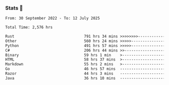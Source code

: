 ### Stats 👋
<!--START_SECTION:waka-->

```txt
From: 30 September 2022 - To: 12 July 2025

Total Time: 2,576 hrs

Rust                               791 hrs 34 mins >>>>>>>>-----------------   30.73 %
Other                              560 hrs 24 mins >>>>>--------------------   21.75 %
Python                             491 hrs 57 mins >>>>>--------------------   19.10 %
C#                                 206 hrs 44 mins >>-----------------------   08.03 %
Binary                             59 hrs 1 min    >------------------------   02.29 %
HTML                               58 hrs 37 mins  >------------------------   02.28 %
Markdown                           55 hrs 2 mins   >------------------------   02.14 %
Go                                 46 hrs 57 mins  -------------------------   01.82 %
Razor                              44 hrs 3 mins   -------------------------   01.71 %
Java                               36 hrs 10 mins  -------------------------   01.40 %
```

<!--END_SECTION:waka-->

<!--
**buhaytza2005/buhaytza2005** is a ✨ _special_ ✨ repository because its `README.md` (this file) appears on your GitHub profile.

Here are some ideas to get you started:

- 🔭 I’m currently working on ...
- 🌱 I’m currently learning ...
- 👯 I’m looking to collaborate on ...
- 🤔 I’m looking for help with ...
- 💬 Ask me about ...
- 📫 How to reach me: ...
- 😄 Pronouns: ...
- ⚡ Fun fact: ...
-->



